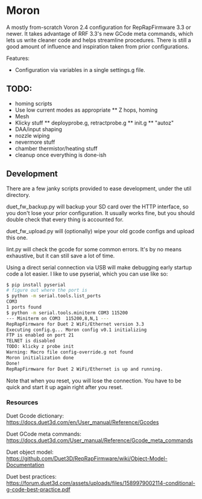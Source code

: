 # Moron

A mostly from-scratch Voron 2.4 configuration for RepRapFirmware 3.3 or newer.
It takes advantage of RRF 3.3's new GCode meta commands, which lets us write cleaner code and helps streamline procedures.
There is still a good amount of influence and inspiration taken from prior configurations.

Features:
* Configuration via variables in a single settings.g file.

## TODO:

* homing scripts
* Use low current modes as appropriate
** Z hops, homing
* Mesh
* Klicky stuff
** deployprobe.g, retractprobe.g
** init.g
** "autoz"
* DAA/input shaping
* nozzle wiping
* nevermore stuff
* chamber thermistor/heating stuff  
* cleanup once everything is done-ish

## Development

There are a few janky scripts provided to ease development, under the util directory.

duet_fw_backup.py will backup your SD card over the HTTP interface, so you don't lose your prior configuration.
It usually works fine, but you should double check that every thing is accounted for.

duet_fw_upload.py will (optionally) wipe your old gcode configs and upload this one.

lint.py will check the gcode for some common errors. It's by no means exhaustive, but it can still save a lot of time.

Using a direct serial connection via USB will make debugging early startup code a lot easier. I like to use pyserial, which you can use like so:

```bash
$ pip install pyserial
# figure out where the port is
$ python -m serial.tools.list_ports
COM3
1 ports found
$ python -m serial.tools.miniterm COM3 115200
--- Miniterm on COM3  115200,8,N,1 ---
RepRapFirmware for Duet 2 WiFi/Ethernet version 3.3
Executing config.g... Moron config v0.1 initializing
FTP is enabled on port 21
TELNET is disabled
TODO: klicky z probe init
Warning: Macro file config-override.g not found
Moron initialization done
Done!
RepRapFirmware for Duet 2 WiFi/Ethernet is up and running.
```

Note that when you reset, you will lose the connection. You have to be quick and start it up again right after you reset.

### Resources

Duet Gcode dictionary: https://docs.duet3d.com/en/User_manual/Reference/Gcodes

Duet GCode meta commands: https://docs.duet3d.com/User_manual/Reference/Gcode_meta_commands

Duet object model: https://github.com/Duet3D/RepRapFirmware/wiki/Object-Model-Documentation

Duet best practices: https://forum.duet3d.com/assets/uploads/files/1589979002114-conditional-g-code-best-practice.pdf